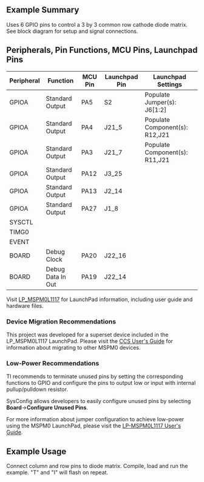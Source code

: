 ## Example Summary

Uses 6 GPIO pins to control a 3 by 3 common row cathode diode matrix. See block diagram for setup and signal connections.

## Peripherals, Pin Functions, MCU Pins, Launchpad Pins
| Peripheral | Function | MCU Pin | Launchpad Pin | Launchpad Settings |
| --- | --- | --- | --- | --- |
| GPIOA | Standard Output | PA5 | S2 | Populate Jumper(s): J6[1:2] |
| GPIOA | Standard Output | PA4 | J21_5 | Populate Component(s): R12,J21 |
| GPIOA | Standard Output | PA3 | J21_7 | Populate Component(s): R11,J21 |
| GPIOA | Standard Output | PA12 | J3_25 |  |
| GPIOA | Standard Output | PA13 | J2_14 |  |
| GPIOA | Standard Output | PA27 | J1_8 |  |
| SYSCTL |  |  |  |  |
| TIMG0 |  |  |  |  |
| EVENT |  |  |  |  |
| BOARD | Debug Clock | PA20 | J22_16 |  |
| BOARD | Debug Data In Out | PA19 | J22_14 |  |

Visit [LP_MSPM0L1117](https://www.ti.com/tool/LP-MSPM0L1117) for LaunchPad information, including user guide and hardware files.

### Device Migration Recommendations
This project was developed for a superset device included in the LP_MSPM0L1117 LaunchPad. Please
visit the [CCS User's Guide](https://software-dl.ti.com/msp430/esd/MSPM0-SDK/latest/docs/english/tools/ccs_ide_guide/doc_guide/doc_guide-srcs/ccs_ide_guide.html#sysconfig-project-migration)
for information about migrating to other MSPM0 devices.

### Low-Power Recommendations
TI recommends to terminate unused pins by setting the corresponding functions to
GPIO and configure the pins to output low or input with internal
pullup/pulldown resistor.

SysConfig allows developers to easily configure unused pins by selecting **Board**→**Configure Unused Pins**.

For more information about jumper configuration to achieve low-power using the
MSPM0 LaunchPad, please visit the [LP-MSPM0L1117 User's Guide](https://www.ti.com/lit/slau953).

## Example Usage
Connect column and row pins to diode matrix. Compile, load and run the example.
"T" and "I" will flash on repeat.

